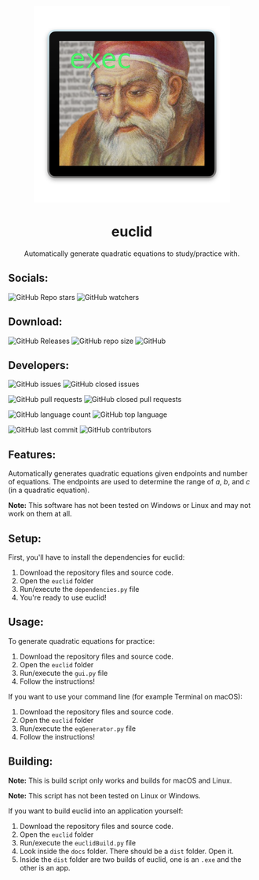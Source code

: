 <div align = 'center'>
<img width = '400' height = '400' src = './logo.png'> </img>
<h1> euclid </h1>
Automatically generate quadratic equations to study/practice with.
</div>

## Socials:

![GitHub Repo stars](https://img.shields.io/github/stars/eggnaut/euclid?color=yellow&logo=Github&style=for-the-badge) ![GitHub watchers](https://img.shields.io/github/watchers/eggnaut/euclid?color=orange&logo=Github&style=for-the-badge)

## Download:

![GitHub Releases](https://img.shields.io/github/downloads/eggnaut/euclid/total?style=for-the-badge) ![GitHub repo size](https://img.shields.io/github/repo-size/eggnaut/euclid?style=for-the-badge) ![GitHub](https://img.shields.io/github/license/eggnaut/euclid?style=for-the-badge)

## Developers:

![GitHub issues](https://img.shields.io/github/issues/eggnaut/euclid?color=green&style=for-the-badge) ![GitHub closed issues](https://img.shields.io/github/issues-closed/eggnaut/euclid?color=red&style=for-the-badge)

![GitHub pull requests](https://img.shields.io/github/issues-pr/eggnaut/euclid?color=green&style=for-the-badge) ![GitHub closed pull requests](https://img.shields.io/github/issues-pr-closed/eggnaut/euclid?color=red&style=for-the-badge)

![GitHub language count](https://img.shields.io/github/languages/count/eggnaut/euclid?style=for-the-badge) ![GitHub top language](https://img.shields.io/github/languages/top/eggnaut/euclid?logo=Python&logoColor=yellow&style=for-the-badge)

![GitHub last commit](https://img.shields.io/github/last-commit/eggnaut/euclid?style=for-the-badge) ![GitHub contributors](https://img.shields.io/github/contributors/eggnaut/euclid?style=for-the-badge)

## Features:
Automatically generates quadratic equations given endpoints and number of equations. The endpoints are used to determine the range of _a_, _b_, and _c_ (in a quadratic equation).

**Note:** This software has not been tested on Windows or Linux and may not work on them at all.

## Setup:
First, you'll have to install the dependencies for euclid:
1. Download the repository files and source code.
2. Open the `euclid` folder
3. Run/execute the `dependencies.py` file
4. You're ready to use euclid!

## Usage:
To generate quadratic equations for practice:
1. Download the repository files and source code.
2. Open the `euclid` folder
3. Run/execute the `gui.py` file
4. Follow the instructions!

If you want to use your command line (for example Terminal on macOS):
1. Download the repository files and source code.
2. Open the `euclid` folder
3. Run/execute the `eqGenerator.py` file
4. Follow the instructions!


## Building:
**Note:** This is build script only works and builds for macOS and Linux.

**Note:** This script has not been tested on Linux or Windows.

If you want to build euclid into an application yourself:
1. Download the repository files and source code.
2. Open the `euclid` folder
3. Run/execute the `euclidBuild.py` file
4. Look inside the `docs` folder. There should be a `dist` folder. Open it.
5. Inside the `dist` folder are two builds of euclid, one is an `.exe` and the other is an app.

